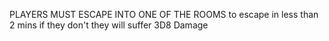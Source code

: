 
PLAYERS MUST ESCAPE INTO ONE OF THE ROOMS to escape in less than 2 mins if they don't they will suffer 3D8 Damage

